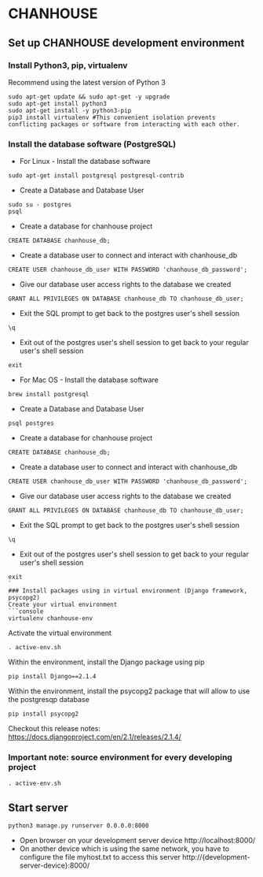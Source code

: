 # CHANHOUSE
## Set up CHANHOUSE development environment
### Install Python3, pip, virtualenv
Recommend using the latest version of Python 3
```console
sudo apt-get update && sudo apt-get -y upgrade
sudo apt-get install python3
sudo apt-get install -y python3-pip
pip3 install virtualenv #This convenient isolation prevents conflicting packages or software from interacting with each other.
```
### Install the database software (PostgreSQL)
- For Linux - Install the database software
```console
sudo apt-get install postgresql postgresql-contrib
```
- Create a Database and Database User
```console
sudo su - postgres
psql
```
- Create a database for chanhouse project
```console
CREATE DATABASE chanhouse_db;
```
- Create a database user to connect and interact with chanhouse_db
```console
CREATE USER chanhouse_db_user WITH PASSWORD 'chanhouse_db_password';
```
- Give our database user access rights to the database we created
```console
GRANT ALL PRIVILEGES ON DATABASE chanhouse_db TO chanhouse_db_user;
```
- Exit the SQL prompt to get back to the postgres user's shell session
```console
\q
```
- Exit out of the postgres user's shell session to get back to your regular user's shell session
```console
exit
```
- For Mac OS - Install the database software
```console
brew install postgresql
```
- Create a Database and Database User
```console
psql postgres
```
- Create a database for chanhouse project
```console
CREATE DATABASE chanhouse_db;
```
- Create a database user to connect and interact with chanhouse_db
```console
CREATE USER chanhouse_db_user WITH PASSWORD 'chanhouse_db_password';
```
- Give our database user access rights to the database we created
```console
GRANT ALL PRIVILEGES ON DATABASE chanhouse_db TO chanhouse_db_user;
```
- Exit the SQL prompt to get back to the postgres user's shell session
```console
\q
```
- Exit out of the postgres user's shell session to get back to your regular user's shell session
```console
exit
`
### Install packages using in virtual environment (Django framework, psycopg2)
Create your virtual environment
```console
virtualenv chanhouse-env
```
Activate the virtual environment
```console
. active-env.sh
```
Within the environment, install the Django package using pip
```console
pip install Django==2.1.4
```
Within the environment, install the psycopg2 package that will allow to use the postgresqp database
```console
pip install psycopg2
```
Checkout this release notes: https://docs.djangoproject.com/en/2.1/releases/2.1.4/
### Important note: source environment for every developing project
```console
. active-env.sh
```
## Start server
```console
python3 manage.py runserver 0.0.0.0:8000
```
- Open browser on your development server device
http://localhost:8000/
- On another device which is using the same network, you have to configure the file myhost.txt to access this server
http://{development-server-device}:8000/
